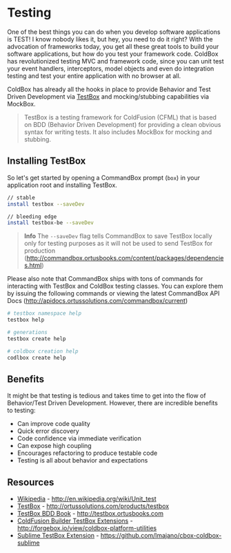 # Testing

One of the best things you can do when you develop software applications is TEST! I know nobody likes it, but hey, you need to do it right? With the advocation of frameworks today, you get all these great tools to build your software applications, but how do you test your framework code. ColdBox has revolutionized testing MVC and framework code, since you can unit test your event handlers, interceptors, model objects and even do integration testing and test your entire application with no browser at all. 

ColdBox has already all the hooks in place to provide Behavior and Test Driven Development via [TestBox](http://www.ortussolutions.com/products/testbox) and mocking/stubbing capabilities via MockBox. 

> TestBox is a testing framework for ColdFusion (CFML) that is based on BDD (Behavior Driven Development) for providing a clean obvious syntax for writing tests. It also includes MockBox for mocking and stubbing.

## Installing TestBox
So let's get started by opening a CommandBox prompt (`box`) in your application root and installing TestBox.

```bash
// stable
install testbox --saveDev

// bleeding edge
install testbox-be --saveDev
```

> **Info** The `--saveDev` flag tells CommandBox to save TestBox locally only for testing purposes as it will not be used to send TestBox for production (http://commandbox.ortusbooks.com/content/packages/dependencies.html)

Please also note that CommandBox ships with tons of commands for interacting with TestBox and ColdBox testing classes.  You can explore them by issuing the following commands or viewing the latest CommandBox API Docs (http://apidocs.ortussolutions.com/commandbox/current)

```bash
# testbox namespace help
testbox help

# generations
testbox create help

# coldbox creation help
codlbox create help
```

## Benefits
It might be that testing is tedious and takes time to get into the flow of Behavior/Test Driven Development. However, there are incredible benefits to testing:

* Can improve code quality
* Quick error discovery
* Code confidence via immediate verification
* Can expose high coupling
* Encourages refactoring to produce testable code
* Testing is all about behavior and expectations

## Resources

* [Wikipedia](http://en.wikipedia.org/wiki/Unit_test) - http://en.wikipedia.org/wiki/Unit_test
* [TestBox](http://ortussolutions.com/products/testbox) - http://ortussolutions.com/products/testbox
* [TestBox BDD Book](http://testbox.ortusbooks.com) - http://testbox.ortusbooks.com
* [ColdFusion Builder TestBox Extensions](http://forgebox.io/view/coldbox-platform-utilities) - http://forgebox.io/view/coldbox-platform-utilities
* [Sublime TestBox Extension](https://github.com/lmajano/cbox-coldbox-sublime) - https://github.com/lmajano/cbox-coldbox-sublime